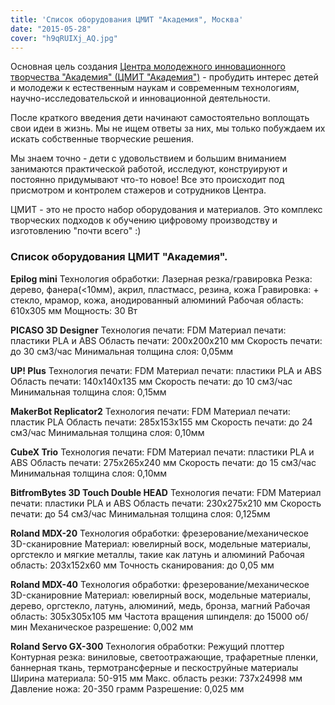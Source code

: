 ```yaml
---
title: 'Список оборудования ЦМИТ "Академия", Москва'
date: "2015-05-28"
cover: "h9qRUIXj_AQ.jpg"
---
```


Основная цель создания [Центра молодежного инновационного творчества "Академия" (ЦМИТ "Академия")](/workshop/archive/tsmit-akademiya/) - пробудить интерес детей и молодежи к естественным наукам и современным технологиям, научно-исследовательской и инновационной деятельности.

После краткого введения дети начинают самостоятельно воплощать свои идеи в жизнь. Мы не ищем ответы за них, мы только побуждаем их искать собственные творческие решения.

Мы знаем точно - дети с удовольствием и большим вниманием занимаются практической работой, исследуют, конструируют и постоянно придумывают что-то новое! Все это происходит под присмотром и контролем стажеров и сотрудников Центра.

ЦМИТ - это не просто набор оборудования и материалов. Это комплекс творческих подходов к обучению цифровому производству и изготовлению "почти всего" :)

### Список оборудования ЦМИТ "Академия".

**Epilog mini** Технология обработки: Лазерная резка/гравировка Резка: дерево, фанера(<10мм), акрил, пластмасс, резина, кожа Гравировка: + стекло, мрамор, кожа, анодированный алюминий Рабочая область: 610х305 мм Мощность: 30 Вт

**PICASO 3D Designer** Технология печати: FDM Материал печати: пластики PLA и ABS Область печати: 200x200x210 мм Скорость печати: до 30 см3/час Минимальная толщина слоя: 0,05мм

**UP! Plus** Технология печати: FDM Материал печати: пластики PLA и ABS Область печати: 140х140х135 мм Скорость печати: до 10 см3/час Минимальная толщина слоя: 0,15мм

**MakerBot Replicator2** Технология печати: FDM Материал печати: пластик PLA Область печати: 285х153х155 мм Скорость печати: до 24 см3/час Минимальная толщина слоя: 0,10мм

**CubeX Trio** Технология печати: FDM Материал печати: пластики PLA и ABS Область печати: 275х265х240 мм Скорость печати: до 15 см3/час Минимальная толщина слоя: 0,10мм

**BitfromBytes 3D Touch Double HEAD** Технология печати: FDM Материал печати: пластики PLA и ABS Область печати: 230х275х210 мм Скорость печати: до 54 см3/час Минимальная толщина слоя: 0,125мм

**Roland MDX-20** Технология обработки: фрезерование/механическое 3D-сканировние Материал: ювелирный воск, модельные материалы, оргстекло и мягкие металлы, такие как латунь и алюминий Рабочая область: 203х152х60 мм Точность сканирования: до 0,05 мм

**Roland MDX-40** Технология обработки: фрезерование/механическое 3D-сканировние Материал: ювелирный воск, модельные материалы, дерево, оргстекло, латунь, алюминий, медь, бронза, магний Рабочая область: 305x305x105 мм Частота вращения шпинделя: до 15000 об/мин Механическое разрешение: 0,002 мм

**Roland Servo GX-300** Технология обработки: Режущий плоттер Контурная резка: виниловые, светоотражающие, трафаретные пленки, баннерная ткань, термотрансферные и пескоструйные материалы Ширина материала: 50-915 мм Макс. область резки: 737x24998 мм Давление ножа: 20-350 грамм Разрешение: 0,025 мм
